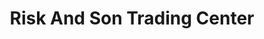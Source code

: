 ---
title: "Risk And Son Trading Center"
url: /gbarnga/risk-and-son-trading-center/
shop: hardware
---